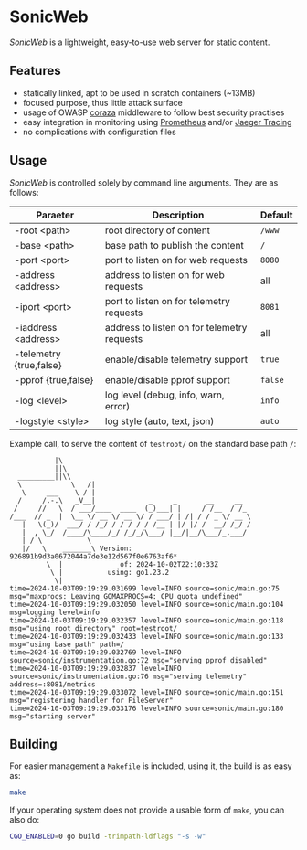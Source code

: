 SonicWeb
========

*SonicWeb* is a lightweight, easy-to-use web server for static content.

Features
--------

* statically linked, apt to be used in scratch containers (~13MB)
* focused purpose, thus little attack surface
* usage of OWASP [coraza](https://github.com/corazawaf/coraza) middleware
  to follow best security practises
* easy integration in monitoring using [Prometheus](prometheus.io) and/or
  [Jaeger Tracing](jaegertracing.io)
* no complications with configuration files

Usage
-----

*SonicWeb* is controlled solely by command line arguments. They are as follows:

| Paraeter                | Description                                 | Default |
|-------------------------|---------------------------------------------|---------|
| -root      \<path\>     | root directory of content                   | `/www`  |
| -base      \<path\>     | base path to publish the content            | `/`     |
| -port      \<port\>     | port to listen on for web requests          | `8080`  |
| -address   \<address\>  | address to listen on for web requests       | all     |
| -iport     \<port\>     | port to listen on for telemetry requests    | `8081`  |
| -iaddress  \<address\>  | address to listen on for telemetry requests | all     |
| -telemetry {true,false} | enable/disable telemetry support            | `true`  |
| -pprof     {true,false} | enable/disable pprof support                | `false` |
| -log       \<level\>    | log level (debug, info, warn, error)        | `info`  |
| -logstyle  \<style\>    | log style (auto, text, json)                | `auto`  |

Example call, to serve the content of `testroot/` on the standard base path `/`:

```
           |\
           ||\
  _________||\\
  \            \   /|
   \     ___    \ / |
  /     /.-.\   _V__|             _     _       __     __
 /     //   \  / ___/____  ____  (_)___| |     / /__  / /_
/___  // _  |  \__ \/ __ \/ __ \/ / ___/ | /| / / _ \/ __ \
   |   \(_)/  ___/ / /_/ / / / / / /__ | |/ |/ /  __/ /_/ /
   |  , \_/  /____/\____/_/ /_/_/\___/ |__/|__/\___/_.___/
   | / \           \
   |/   \    _______\ Version: 926891b9d3a0672044a7de3e12d567f0e6763af6*
         \  |              of: 2024-10-02T22:10:33Z
          \ |           using: go1.23.2
           \|
time=2024-10-03T09:19:29.031699 level=INFO source=sonic/main.go:75 msg="maxprocs: Leaving GOMAXPROCS=4: CPU quota undefined"
time=2024-10-03T09:19:29.032050 level=INFO source=sonic/main.go:104 msg=logging level=info
time=2024-10-03T09:19:29.032357 level=INFO source=sonic/main.go:118 msg="using root directory" root=testroot/
time=2024-10-03T09:19:29.032433 level=INFO source=sonic/main.go:133 msg="using base path" path=/
time=2024-10-03T09:19:29.032769 level=INFO source=sonic/instrumentation.go:72 msg="serving pprof disabled"
time=2024-10-03T09:19:29.032837 level=INFO source=sonic/instrumentation.go:76 msg="serving telemetry" address=:8081/metrics
time=2024-10-03T09:19:29.033072 level=INFO source=sonic/main.go:151 msg="registering handler for FileServer"
time=2024-10-03T09:19:29.033176 level=INFO source=sonic/main.go:180 msg="starting server"
```

Building
--------

For easier management a `Makefile` is included, using it, the build is as easy as:

```sh
make
```

If your operating system does not provide a usable form of `make`, you can also do:

```sh
CGO_ENABLED=0 go build -trimpath-ldflags "-s -w"
```
